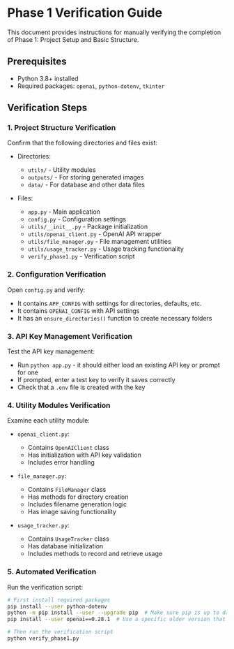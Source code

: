 # Phase 1 Verification Guide

This document provides instructions for manually verifying the completion of Phase 1: Project Setup and Basic Structure.

## Prerequisites
- Python 3.8+ installed
- Required packages: `openai`, `python-dotenv`, `tkinter`

## Verification Steps

### 1. Project Structure Verification

Confirm that the following directories and files exist:

- Directories:
  - `utils/` - Utility modules
  - `outputs/` - For storing generated images
  - `data/` - For database and other data files

- Files:
  - `app.py` - Main application
  - `config.py` - Configuration settings
  - `utils/__init__.py` - Package initialization
  - `utils/openai_client.py` - OpenAI API wrapper
  - `utils/file_manager.py` - File management utilities
  - `utils/usage_tracker.py` - Usage tracking functionality
  - `verify_phase1.py` - Verification script

### 2. Configuration Verification

Open `config.py` and verify:
- It contains `APP_CONFIG` with settings for directories, defaults, etc.
- It contains `OPENAI_CONFIG` with API settings
- It has an `ensure_directories()` function to create necessary folders

### 3. API Key Management Verification

Test the API key management:
- Run `python app.py` - it should either load an existing API key or prompt for one
- If prompted, enter a test key to verify it saves correctly
- Check that a `.env` file is created with the key

### 4. Utility Modules Verification

Examine each utility module:

- `openai_client.py`:
  - Contains `OpenAIClient` class
  - Has initialization with API key validation
  - Includes error handling

- `file_manager.py`:
  - Contains `FileManager` class
  - Has methods for directory creation
  - Includes filename generation logic
  - Has image saving functionality

- `usage_tracker.py`:
  - Contains `UsageTracker` class
  - Has database initialization
  - Includes methods to record and retrieve usage

### 5. Automated Verification

Run the verification script: 

```bash
# First install required packages
pip install --user python-dotenv
python -m pip install --user --upgrade pip  # Make sure pip is up to date
pip install --user openai==0.28.1  # Use a specific older version that has fewer dependencies

# Then run the verification script
python verify_phase1.py

